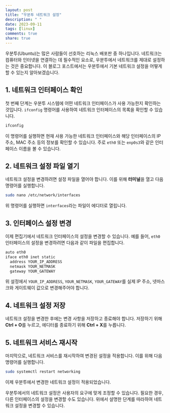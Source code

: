 ```yaml
---
layout: post
title: "우분투 네트워크 설정"
description: " "
date: 2023-09-11
tags: [linux]
comments: true
share: true
---
```


우분투(Ubuntu)는 많은 사람들이 선호하는 리눅스 배포판 중 하나입니다. 네트워크는 컴퓨터와 인터넷을 연결하는 데 필수적인 요소로, 우분투에서 네트워크를 제대로 설정하는 것은 중요합니다. 이 블로그 포스트에서는 우분투에서 기본 네트워크 설정을 어떻게 할 수 있는지 알아보겠습니다.

## 1. **네트워크 인터페이스 확인**

첫 번째 단계는 우분투 시스템에 어떤 네트워크 인터페이스가 사용 가능한지 확인하는 것입니다. `ifconfig` 명령어를 사용하여 네트워크 인터페이스의 목록을 확인할 수 있습니다.

```bash
ifconfig
```

이 명령어를 실행하면 현재 사용 가능한 네트워크 인터페이스와 해당 인터페이스의 IP 주소, MAC 주소 등의 정보를 확인할 수 있습니다. 주로 `eth0` 또는 `enp0s3`와 같은 인터페이스 이름을 볼 수 있습니다.

## 2. **네트워크 설정 파일 열기**

네트워크 설정을 변경하려면 설정 파일을 열어야 합니다. 이를 위해 **터미널**을 열고 다음 명령어를 실행합니다.

```bash
sudo nano /etc/network/interfaces
```

위 명령어를 실행하면 `interfaces`라는 파일이 에디터로 열립니다.

## 3. **인터페이스 설정 변경**

이제 편집기에서 네트워크 인터페이스의 설정을 변경할 수 있습니다. 예를 들어, `eth0` 인터페이스의 설정을 변경하려면 다음과 같이 파일을 편집합니다.

```bash
auto eth0
iface eth0 inet static
  address YOUR_IP_ADDRESS
  netmask YOUR_NETMASK
  gateway YOUR_GATEWAY
```

위 설정에서 `YOUR_IP_ADDRESS`, `YOUR_NETMASK`, `YOUR_GATEWAY`를 실제 IP 주소, 넷마스크와 게이트웨이 값으로 변경해주어야 합니다.

## 4. **네트워크 설정 저장**

네트워크 설정을 변경한 후에는 변경 사항을 저장하고 종료해야 합니다. 저장하기 위해 **Ctrl + O**를 누르고, 에디터를 종료하기 위해 **Ctrl + X**를 누릅니다.

## 5. **네트워크 서비스 재시작**

마지막으로, 네트워크 서비스를 재시작하여 변경된 설정을 적용합니다. 이를 위해 다음 명령어를 실행합니다.

```bash
sudo systemctl restart networking
```

이제 우분투에서 변경한 네트워크 설정이 적용되었습니다.

우분투에서의 네트워크 설정은 사용자의 요구에 맞게 조정할 수 있습니다. 필요한 경우, 다른 인터페이스의 설정을 변경할 수도 있습니다. 위에서 설명한 단계를 따라하여 네트워크 설정을 변경할 수 있습니다.
